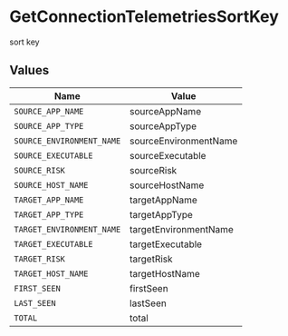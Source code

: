 # GetConnectionTelemetriesSortKey

sort key


## Values

| Name                      | Value                     |
| ------------------------- | ------------------------- |
| `SOURCE_APP_NAME`         | sourceAppName             |
| `SOURCE_APP_TYPE`         | sourceAppType             |
| `SOURCE_ENVIRONMENT_NAME` | sourceEnvironmentName     |
| `SOURCE_EXECUTABLE`       | sourceExecutable          |
| `SOURCE_RISK`             | sourceRisk                |
| `SOURCE_HOST_NAME`        | sourceHostName            |
| `TARGET_APP_NAME`         | targetAppName             |
| `TARGET_APP_TYPE`         | targetAppType             |
| `TARGET_ENVIRONMENT_NAME` | targetEnvironmentName     |
| `TARGET_EXECUTABLE`       | targetExecutable          |
| `TARGET_RISK`             | targetRisk                |
| `TARGET_HOST_NAME`        | targetHostName            |
| `FIRST_SEEN`              | firstSeen                 |
| `LAST_SEEN`               | lastSeen                  |
| `TOTAL`                   | total                     |